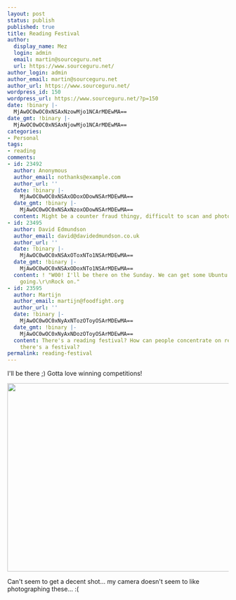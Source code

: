 ```yaml
---
layout: post
status: publish
published: true
title: Reading Festival
author:
  display_name: Mez
  login: admin
  email: martin@sourceguru.net
  url: https://www.sourceguru.net/
author_login: admin
author_email: martin@sourceguru.net
author_url: https://www.sourceguru.net/
wordpress_id: 150
wordpress_url: https://www.sourceguru.net/?p=150
date: !binary |-
  MjAwOC0wOC0xNSAxNzowMjo1NCArMDEwMA==
date_gmt: !binary |-
  MjAwOC0wOC0xNSAxNjowMjo1NCArMDEwMA==
categories:
- Personal
tags:
- reading
comments:
- id: 23492
  author: Anonymous
  author_email: nothanks@example.com
  author_url: ''
  date: !binary |-
    MjAwOC0wOC0xNSAxODoxODowNSArMDEwMA==
  date_gmt: !binary |-
    MjAwOC0wOC0xNSAxNzoxODowNSArMDEwMA==
  content: Might be a counter fraud thingy, difficult to scan and photograph.
- id: 23495
  author: David Edmundson
  author_email: david@davidedmundson.co.uk
  author_url: ''
  date: !binary |-
    MjAwOC0wOC0xNSAxOToxNTo1NSArMDEwMA==
  date_gmt: !binary |-
    MjAwOC0wOC0xNSAxODoxNTo1NSArMDEwMA==
  content: ! "W00! I'll be there on the Sunday. We can get some Ubuntu based moshing
    going.\r\nRock on."
- id: 23595
  author: Martijn
  author_email: martijn@foodfight.org
  author_url: ''
  date: !binary |-
    MjAwOC0wOC0xNyAxNTozOToyOSArMDEwMA==
  date_gmt: !binary |-
    MjAwOC0wOC0xNyAxNDozOToyOSArMDEwMA==
  content: There's a reading festival? How can people concentrate on reading when
    there's a festival?
permalink: reading-festival
---
```

<p>I'll be there ;) Gotta love winning competitions!</p>
<p><img class="alignnone" title="Reading Tickets" src="http://files.sourceguru.net/tix.jpg" alt="" width="517" height="429" /></p>
<p>Can't seem to get a decent shot... my camera doesn't seem to like photographing these... :(</p>
